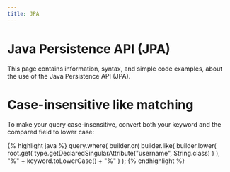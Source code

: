 ```yaml
---
title: JPA
---
```


# Java Persistence API (JPA)

This page contains information, syntax, and simple code examples, about the use of the Java Persistence API (JPA).

# Case-insensitive **like** matching

To make your query case-insensitive, convert both your keyword and the compared field to lower case:

{% highlight java %}
    query.where(
        builder.or(
            builder.like(
                builder.lower(
                    root.get(
                        type.getDeclaredSingularAttribute("username", String.class)
                    )
                ), "%" + keyword.toLowerCase() + "%"
            )
    );
{% endhighlight %}


